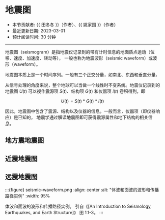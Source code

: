 # 地震图

- 本节贡献者: {{ 田冬冬 }}（作者）、{{ 姚家园 }}（作者）
- 最近更新日期: 2023-03-01
- 预计阅读时间: 30 分钟

---

地震图（seismogram）是指地震仪记录到的带有计时信息的地面质点运动（位移、速度、加速度、转动等），
一般也称为地震波形（seismic waveform）或波形（waveform）。

地震图本质上是一个时间序列。一般有三个正交分量，如南北、东西和垂直分量。

从信号处理的角度来说，整个地球可以当做一个线性时不变系统。地震仪记录到的地震图 $U(t)$
可以视作震源项 $S(t)$、结构项 $G(t)$ 和仪器项 $I(t)$ 卷积得到，即

$$
U(t) = S(t)*G(t)*I(t)
$$

因此，地震图中包含了震源、结构以及仪器的信息。一般而言，仪器项（即仪器响应）是已知的，
地震学通过解读地震图即可获得震源属性和地下结构的相关信息。

## 地方震地震图

## 近震地震图

## 远震地震图

:::{figure} seismic-waveform.png
:align: center
:alt: "体波和面波的波形和传播路径实例"
:width: 95%

体波和面波的波形和传播路径实例。
引自《[An Introduction to Seismology, Earthquakes, and Earth Structure]》
图 1.1-3。
:::
